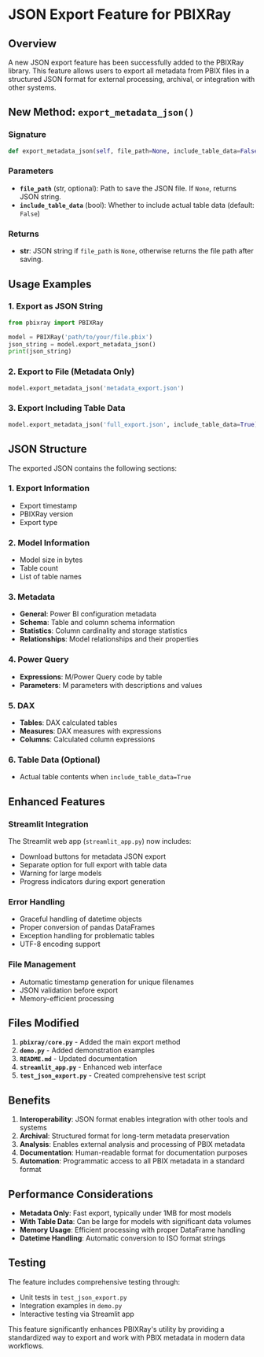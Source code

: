 # JSON Export Feature for PBIXRay

## Overview

A new JSON export feature has been successfully added to the PBIXRay library. This feature allows users to export all metadata from PBIX files in a structured JSON format for external processing, archival, or integration with other systems.

## New Method: `export_metadata_json()`

### Signature
```python
def export_metadata_json(self, file_path=None, include_table_data=False):
```

### Parameters
- **`file_path`** (str, optional): Path to save the JSON file. If `None`, returns JSON string.
- **`include_table_data`** (bool): Whether to include actual table data (default: `False`)

### Returns
- **str**: JSON string if `file_path` is `None`, otherwise returns the file path after saving.

## Usage Examples

### 1. Export as JSON String
```python
from pbixray import PBIXRay

model = PBIXRay('path/to/your/file.pbix')
json_string = model.export_metadata_json()
print(json_string)
```

### 2. Export to File (Metadata Only)
```python
model.export_metadata_json('metadata_export.json')
```

### 3. Export Including Table Data
```python
model.export_metadata_json('full_export.json', include_table_data=True)
```

## JSON Structure

The exported JSON contains the following sections:

### 1. Export Information
- Export timestamp
- PBIXRay version
- Export type

### 2. Model Information
- Model size in bytes
- Table count
- List of table names

### 3. Metadata
- **General**: Power BI configuration metadata
- **Schema**: Table and column schema information
- **Statistics**: Column cardinality and storage statistics
- **Relationships**: Model relationships and their properties

### 4. Power Query
- **Expressions**: M/Power Query code by table
- **Parameters**: M parameters with descriptions and values

### 5. DAX
- **Tables**: DAX calculated tables
- **Measures**: DAX measures with expressions
- **Columns**: Calculated column expressions

### 6. Table Data (Optional)
- Actual table contents when `include_table_data=True`

## Enhanced Features

### Streamlit Integration
The Streamlit web app (`streamlit_app.py`) now includes:
- Download buttons for metadata JSON export
- Separate option for full export with table data
- Warning for large models
- Progress indicators during export generation

### Error Handling
- Graceful handling of datetime objects
- Proper conversion of pandas DataFrames
- Exception handling for problematic tables
- UTF-8 encoding support

### File Management
- Automatic timestamp generation for unique filenames
- JSON validation before export
- Memory-efficient processing

## Files Modified

1. **`pbixray/core.py`** - Added the main export method
2. **`demo.py`** - Added demonstration examples
3. **`README.md`** - Updated documentation
4. **`streamlit_app.py`** - Enhanced web interface
5. **`test_json_export.py`** - Created comprehensive test script

## Benefits

1. **Interoperability**: JSON format enables integration with other tools and systems
2. **Archival**: Structured format for long-term metadata preservation
3. **Analysis**: Enables external analysis and processing of PBIX metadata
4. **Documentation**: Human-readable format for documentation purposes
5. **Automation**: Programmatic access to all PBIX metadata in a standard format

## Performance Considerations

- **Metadata Only**: Fast export, typically under 1MB for most models
- **With Table Data**: Can be large for models with significant data volumes
- **Memory Usage**: Efficient processing with proper DataFrame handling
- **Datetime Handling**: Automatic conversion to ISO format strings

## Testing

The feature includes comprehensive testing through:
- Unit tests in `test_json_export.py`
- Integration examples in `demo.py`
- Interactive testing via Streamlit app

This feature significantly enhances PBIXRay's utility by providing a standardized way to export and work with PBIX metadata in modern data workflows.
